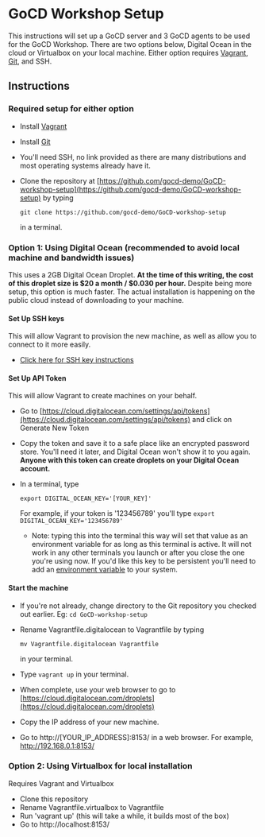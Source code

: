 # GoCD Workshop Setup

This instructions will set up a GoCD server and 3 GoCD agents to be used for the GoCD Workshop. There are two options below, Digital Ocean in the cloud or Virtualbox on your local machine. Either option requires [Vagrant](https://www.vagrantup.com/), [Git](https://git-scm.com/), and SSH.

## Instructions

### Required setup for either option

* Install [Vagrant](https://www.vagrantup.com/)
* Install [Git](https://git-scm.com/)
* You'll need SSH, no link provided as there are many distributions and most operating systems already have it.
* Clone the repository at [https://github.com/gocd-demo/GoCD-workshop-setup](https://github.com/gocd-demo/GoCD-workshop-setup) by typing

  `git clone https://github.com/gocd-demo/GoCD-workshop-setup`

  in a terminal.

### Option 1: Using Digital Ocean (recommended to avoid local machine and bandwidth issues)

This uses a 2GB Digital Ocean Droplet. __At the time of this writing, the cost of this droplet size is $20 a month / $0.030 per hour.__ Despite being more setup, this option is much faster. The actual installation is happening on the public cloud instead of downloading to your machine.

#### Set Up SSH keys

This will allow Vagrant to provision the new machine, as well as allow you to connect to it more easily.

* [Click here for SSH key instructions](basic.md)

#### Set Up API Token

This will allow Vagrant to create machines on your behalf.

* Go to [https://cloud.digitalocean.com/settings/api/tokens](https://cloud.digitalocean.com/settings/api/tokens) and click on Generate New Token
* Copy the token and save it to a safe place like an encrypted password store. You'll need it later, and Digital Ocean won't show it to you again. __Anyone with this token can create droplets on your Digital Ocean account.__
* In a terminal, type

  `export DIGITAL_OCEAN_KEY='[YOUR_KEY]'`

  For example, if your token is '123456789' you'll type `export DIGITAL_OCEAN_KEY='123456789'`

  * Note: typing this into the terminal this way will set that value as an environment variable for as long as this terminal is active. It will not work in any other terminals you launch or after you close the one you're using now. If you'd like this key to be persistent you'll need to add an [environment variable](https://en.wikipedia.org/wiki/Environment_variable) to your system.

#### Start the machine

* If you're not already, change directory to the Git repository you checked out earlier. Eg: `cd GoCD-workshop-setup`

* Rename Vagrantfile.digitalocean to Vagrantfile by typing

  `mv Vagrantfile.digitalocean Vagrantfile`

  in your terminal.

* Type `vagrant up` in your terminal.

* When complete, use your web browser to go to [https://cloud.digitalocean.com/droplets](https://cloud.digitalocean.com/droplets)

* Copy the IP address of your new machine.

* Go to http://[YOUR_IP_ADDRESS]:8153/ in a web browser. For example, http://192.168.0.1:8153/

### Option 2: Using Virtualbox for local installation

Requires Vagrant and Virtualbox

* Clone this repository
* Rename Vagrantfile.virtualbox to Vagrantfile
* Run 'vagrant up' (this will take a while, it builds most of the box)
* Go to http://localhost:8153/
